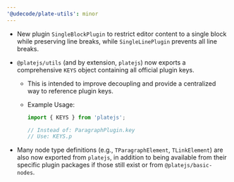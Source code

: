 ```yaml
---
'@udecode/plate-utils': minor
---
```


- New plugin `SingleBlockPlugin` to restrict editor content to a single block while preserving line breaks, while `SingleLinePlugin` prevents all line breaks.
- `@platejs/utils` (and by extension, `platejs`) now exports a comprehensive `KEYS` object containing all official plugin keys.

  - This is intended to improve decoupling and provide a centralized way to reference plugin keys.
  - Example Usage:

    ```ts
    import { KEYS } from 'platejs';

    // Instead of: ParagraphPlugin.key
    // Use: KEYS.p
    ```

- Many node type definitions (e.g., `TParagraphElement`, `TLinkElement`) are also now exported from `platejs`, in addition to being available from their specific plugin packages if those still exist or from `@platejs/basic-nodes`.
